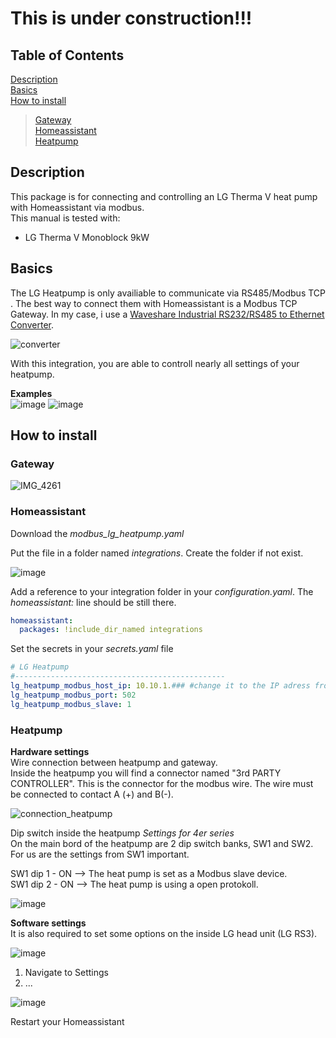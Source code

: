 
# This is under construction!!!

## Table of Contents
[Description](#description)  
[Basics](#basics)  
[How to install](#howtoinstall)  
> [Gateway](#gateway)  
> [Homeassistant](#homeassistant)  
> [Heatpump](#heatpump) 

## Description <a name="description"></a>
This package is for connecting and controlling an LG Therma V heat pump with Homeassistant via modbus.  
This manual is tested with:
- LG Therma V Monoblock 9kW

## Basics  <a name="basics"></a>
The LG Heatpump is only availiable to communicate via RS485/Modbus TCP . The best way to connect them with Homeassistant is a Modbus TCP Gateway.
In my case, i use a [Waveshare Industrial RS232/RS485 to Ethernet Converter](https://www.waveshare.com/rs232-485-to-eth-for-eu.htm).

![converter](https://github.com/user-attachments/assets/c2cadb83-e3a9-4593-92a9-ddbca321a4e0)

With this integration, you are able to controll nearly all settings of your heatpump.  

**Examples**  
![image](https://github.com/user-attachments/assets/85a27c31-40ee-468f-ba29-5d5f2826946a)  ![image](https://github.com/user-attachments/assets/2667a9a6-823b-4b5f-9487-f319fcc84b4f)



## How to install  <a name="howtoinstall"></a>
### Gateway <a name="gateway"></a>
![IMG_4261](https://github.com/user-attachments/assets/59bbd424-c406-4b6a-b33f-670361443392)

### Homeassistant <a name="homeassistant"></a>
Download the *modbus_lg_heatpump.yaml*

Put the file in a folder named *integrations*. Create the folder if not exist.



![image](https://github.com/user-attachments/assets/b85ebb60-3963-4d8f-8c68-fa098d60591b)


Add a reference to your integration folder in your *configuration.yaml*. The *homeassistant:* line should be still there.
```yaml
homeassistant:
  packages: !include_dir_named integrations
```

Set the secrets in your *secrets.yaml* file

```yaml
# LG Heatpump
#-----------------------------------------------
lg_heatpump_modbus_host_ip: 10.10.1.### #change it to the IP adress from your gateway
lg_heatpump_modbus_port: 502
lg_heatpump_modbus_slave: 1
```


### Heatpump <a name="heatpump"></a>
**Hardware settings**  
Wire connection between heatpump and gateway.  
Inside the heatpump you will find a connector named "3rd PARTY CONTROLLER". This is the connector for the modbus wire. The wire must be connected to contact A (+) and B(-).  

![connection_heatpump](https://github.com/user-attachments/assets/258c3483-5fb1-4e9a-a41a-709377e070ff)



Dip switch inside the heatpump
*Settings for 4er series*  
On the main bord of the heatpump are 2 dip switch banks, SW1 and SW2.
For us are the settings from SW1 important.  

SW1 dip 1 - ON --> The heat pump is set as a Modbus slave device.  
SW1 dip 2 - ON --> The heat pump is using a open protokoll.

![image](https://github.com/user-attachments/assets/9759fe76-785b-43c3-9957-14483a88a61e)



**Software settings**  
It is also required to set some options on the inside LG head unit (LG RS3). 
  
![image](https://github.com/user-attachments/assets/b78ce590-2876-4b27-9264-40c5444da8b5)

1. Navigate to Settings
2. ...

![image](https://github.com/user-attachments/assets/8f63e8f5-6eb2-4a65-a723-41daf5b122db)



Restart your Homeassistant
